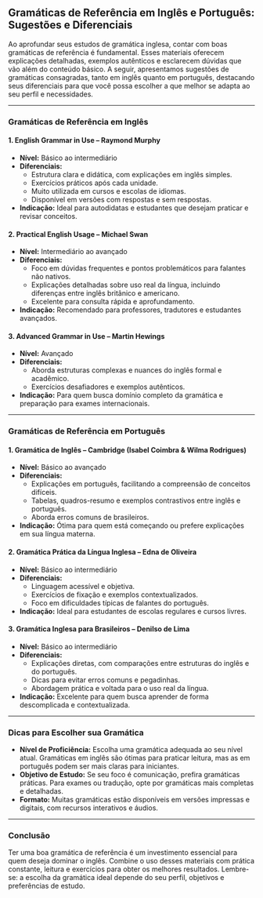 
## Gramáticas de Referência em Inglês e Português: Sugestões e Diferenciais

Ao aprofundar seus estudos de gramática inglesa, contar com boas gramáticas de referência é fundamental. Esses materiais oferecem explicações detalhadas, exemplos autênticos e esclarecem dúvidas que vão além do conteúdo básico. A seguir, apresentamos sugestões de gramáticas consagradas, tanto em inglês quanto em português, destacando seus diferenciais para que você possa escolher a que melhor se adapta ao seu perfil e necessidades.

---

### Gramáticas de Referência em Inglês

#### 1. **English Grammar in Use – Raymond Murphy**
- **Nível:** Básico ao intermediário
- **Diferenciais:**  
  - Estrutura clara e didática, com explicações em inglês simples.
  - Exercícios práticos após cada unidade.
  - Muito utilizada em cursos e escolas de idiomas.
  - Disponível em versões com respostas e sem respostas.
- **Indicação:** Ideal para autodidatas e estudantes que desejam praticar e revisar conceitos.

#### 2. **Practical English Usage – Michael Swan**
- **Nível:** Intermediário ao avançado
- **Diferenciais:**  
  - Foco em dúvidas frequentes e pontos problemáticos para falantes não nativos.
  - Explicações detalhadas sobre uso real da língua, incluindo diferenças entre inglês britânico e americano.
  - Excelente para consulta rápida e aprofundamento.
- **Indicação:** Recomendado para professores, tradutores e estudantes avançados.

#### 3. **Advanced Grammar in Use – Martin Hewings**
- **Nível:** Avançado
- **Diferenciais:**  
  - Aborda estruturas complexas e nuances do inglês formal e acadêmico.
  - Exercícios desafiadores e exemplos autênticos.
- **Indicação:** Para quem busca domínio completo da gramática e preparação para exames internacionais.

---

### Gramáticas de Referência em Português

#### 1. **Gramática de Inglês – Cambridge (Isabel Coimbra & Wilma Rodrigues)**
- **Nível:** Básico ao avançado
- **Diferenciais:**  
  - Explicações em português, facilitando a compreensão de conceitos difíceis.
  - Tabelas, quadros-resumo e exemplos contrastivos entre inglês e português.
  - Aborda erros comuns de brasileiros.
- **Indicação:** Ótima para quem está começando ou prefere explicações em sua língua materna.

#### 2. **Gramática Prática da Língua Inglesa – Edna de Oliveira**
- **Nível:** Básico ao intermediário
- **Diferenciais:**  
  - Linguagem acessível e objetiva.
  - Exercícios de fixação e exemplos contextualizados.
  - Foco em dificuldades típicas de falantes do português.
- **Indicação:** Ideal para estudantes de escolas regulares e cursos livres.

#### 3. **Gramática Inglesa para Brasileiros – Denilso de Lima**
- **Nível:** Básico ao intermediário
- **Diferenciais:**  
  - Explicações diretas, com comparações entre estruturas do inglês e do português.
  - Dicas para evitar erros comuns e pegadinhas.
  - Abordagem prática e voltada para o uso real da língua.
- **Indicação:** Excelente para quem busca aprender de forma descomplicada e contextualizada.

---

### Dicas para Escolher sua Gramática

- **Nível de Proficiência:** Escolha uma gramática adequada ao seu nível atual. Gramáticas em inglês são ótimas para praticar leitura, mas as em português podem ser mais claras para iniciantes.
- **Objetivo de Estudo:** Se seu foco é comunicação, prefira gramáticas práticas. Para exames ou tradução, opte por gramáticas mais completas e detalhadas.
- **Formato:** Muitas gramáticas estão disponíveis em versões impressas e digitais, com recursos interativos e áudios.

---

### Conclusão

Ter uma boa gramática de referência é um investimento essencial para quem deseja dominar o inglês. Combine o uso desses materiais com prática constante, leitura e exercícios para obter os melhores resultados. Lembre-se: a escolha da gramática ideal depende do seu perfil, objetivos e preferências de estudo.

```
